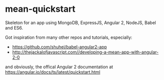 # mean-quickstart
Skeleton for an app using MongoDB, ExpressJS, Angular 2, NodeJS, Babel and ES6.

Got inspiration from many other repos and tutorials, especially:
* https://github.com/shuhei/babel-angular2-app
* http://thejackalofjavascript.com//developing-a-mean-app-with-angular-2-0

and obviously, the offical Angular 2 documentation at https://angular.io/docs/ts/latest/quickstart.html
